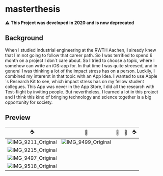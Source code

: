 # masterthesis

:warning: **This Project was developed in 2020 and is now deprecated**

## Background

When I studied industrial engineering at the RWTH Aachen, I already knew that I´m not going to follow that career path. So I was terrified to spend 6 month
on a project I don´t care about. 
So I tried to choose a topic, where I somehow can write an iOS-app for. In that time I was quite streesed, and in general I was thinking a lot of the impact stress has on a person. 
Luckily, I combined my intererst in that topic with an App Idea. I wanted to use Apple´s Research Kit to see, which impact stress has on my fellow student collegues. This App was never in the App Store, I did all the research with Test-flight by inviting people. But nevertheless, I learned a lot in this project
and I think this kind of bringing technology and science together is a big opportunity for society. 

## Preview

☕️ | 🗿| 🌋 | 🗿| ☕️
:-------------------------:|:-------------------------:|:-------------------------:|:-------------------------:|:-------------------------:
![IMG_9211_Original](https://user-images.githubusercontent.com/47325422/115111072-caad9000-9f7e-11eb-942e-58a14f5f24f0.jpg) | ![IMG_9499_Original](https://user-images.githubusercontent.com/47325422/115111081-d4cf8e80-9f7e-11eb-8a3a-b7f08003e07c.PNG)
| ![IMG_9215_Original](https://user-images.githubusercontent.com/47325422/115111085-d9944280-9f7e-11eb-8bec-165063cb10a9.PNG)
| ![IMG_9497_Original](https://user-images.githubusercontent.com/47325422/115111090-e022ba00-9f7e-11eb-869d-4ea886e73efc.PNG)
| ![IMG_9518_Original](https://user-images.githubusercontent.com/47325422/115111092-e44ed780-9f7e-11eb-8e87-fb324bc3bc20.PNG)
